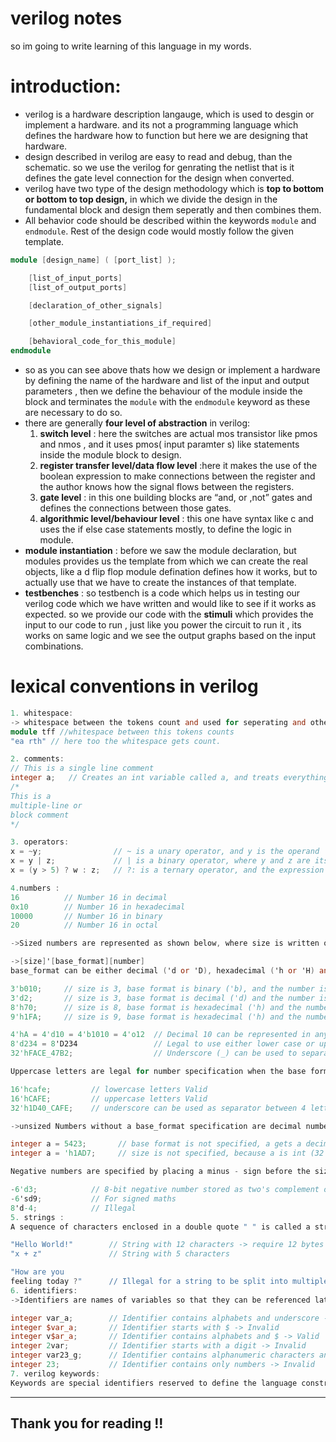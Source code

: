 # verilog notes

so im going to write learning of this language in my words.

# introduction:

- verilog is a hardware description langauge, which is used to desgin or implement a hardware. and its not a programming language which defines the hardware how to function but here we are designing that hardware.
- design described in verilog are easy to read and debug, than the schematic. so we use the verilog for genrating the netlist that is it defines the gate level connection for the design when converted.
- verilog have two type of the design methodology which is **top to bottom or bottom to top design,** in which we divide the design in the fundamental block and design them seperatly and then combines them.
- All behavior code should be described within the keywords `module` and `endmodule`. Rest of the design code would mostly follow the given template.

```verilog
module [design_name] ( [port_list] );

	[list_of_input_ports]
	[list_of_output_ports]

	[declaration_of_other_signals]

	[other_module_instantiations_if_required]

	[behavioral_code_for_this_module]
endmodule
```

- so as you can see above thats how we design or implement a hardware by defining the name of the hardware and list of the input and output parameters , then we define the behaviour of the module inside the block and terminates the `module` with the `endmodule` keyword as these are necessary to do so.
- there are generally **four level of abstraction** in verilog:
    1. **switch level** : here the switches are actual mos transistor like pmos and nmos , and it uses pmos( input paramter s) like statements inside the module block to design.
    2. **register transfer level/data flow level** :here it makes the use of the boolean expression to make connections between the register and the author knows how the signal flows between the registers.
    3. **gate level** : in this one building blocks are “and, or ,not” gates and defines the connections between those gates.
    4. **algorithmic level/behaviour level** : this one have syntax like c and uses the if else case statements mostly, to define the logic in module.
- **module instantiation** : before we saw the module declaration, but modules provides us the template from which we can create the real objects, like a d flip flop module defination defines how it works, but to actually use that we have to create the instances of that template.
- **testbenches** : so testbench is a code which helps us in testing our verilog code which we have written and would like to see if it works as expected. so we provide our code with the **stimuli**  which provides the input to our code to run , just like you power the circuit to run it , its works on same logic and we see the output graphs based on the input combinations.

# lexical conventions in verilog

```verilog
1. whitespace:
-> whitespace between the tokens count and used for seperating and otherwise ignored, they are count when used in strings.
module tff //whitespace between this tokens counts
"ea rth" // here too the whitespace gets count.

2. comments:
// This is a single line comment
integer a;   // Creates an int variable called a, and treats everything to the right of // as a comment
/*
This is a
multiple-line or
block comment
*/

3. operators:
x = ~y;                // ~ is a unary operator, and y is the operand
x = y | z;             // | is a binary operator, where y and z are its operands
x = (y > 5) ? w : z;   // ?: is a ternary operator, and the expression (y>5), w and z are its operands

4.numbers :
16          // Number 16 in decimal
0x10        // Number 16 in hexadecimal
10000       // Number 16 in binary
20          // Number 16 in octal

->Sized numbers are represented as shown below, where size is written only in decimal to specify the number of bits in the number.

->[size]'[base_format][number]
base_format can be either decimal ('d or 'D), hexadecimal ('h or 'H) and octal ('o or 'O) and specifies what base the number part represents.

3'b010;     // size is 3, base format is binary ('b), and the number is 010 (indicates value 2 in binary)
3'd2;       // size is 3, base format is decimal ('d) and the number is 2 (specified in decimals)
8'h70;      // size is 8, base format is hexadecimal ('h) and the number is 0x70 (in hex) to represent decimal 112
9'h1FA;     // size is 9, base format is hexadecimal ('h) and the number is 0x1FA (in hex) to represent decimal 506

4'hA = 4'd10 = 4'b1010 = 4'o12	// Decimal 10 can be represented in any of the four formats
8'd234 = 8'D234                 // Legal to use either lower case or upper case for base format
32'hFACE_47B2;                  // Underscore (_) can be used to separate 16 bit numbers for readability

Uppercase letters are legal for number specification when the base format is hexadecimal.

16'hcafe;         // lowercase letters Valid
16'hCAFE;         // uppercase letters Valid
32'h1D40_CAFE;    // underscore can be used as separator between 4 letters Valid

->unsized Numbers without a base_format specification are decimal numbers by default. Numbers without a size specification have a default number of bits depending on the type of simulator and machine.

integer a = 5423;       // base format is not specified, a gets a decimal value of 5423
integer a = 'h1AD7;     // size is not specified, because a is int (32 bits) value stored in a = 32'h0000_1AD7

Negative numbers are specified by placing a minus - sign before the size of a number. It is illegal to have a minus sign between base_format and number.

-6'd3;            // 8-bit negative number stored as two's complement of 3
-6'sd9;           // For signed maths
8'd-4;            // Illegal
5. strings :
A sequence of characters enclosed in a double quote " " is called a string. It cannot be split into multiple lines and every character in the string take 1-byte to be stored.

"Hello World!"        // String with 12 characters -> require 12 bytes
"x + z"               // String with 5 characters

"How are you
feeling today ?"      // Illegal for a string to be split into multiple lines
6. identifiers: 
->Identifiers are names of variables so that they can be referenced later on. They are made up of alphanumeric characters [a-z][A-Z][0-9], underscores _ or dollar sign $ and are case sensitive. They cannot start with a digit or a dollar sign.

integer var_a;        // Identifier contains alphabets and underscore -> Valid
integer $var_a;       // Identifier starts with $ -> Invalid
integer v$ar_a;       // Identifier contains alphabets and $ -> Valid
integer 2var;         // Identifier starts with a digit -> Invalid
integer var23_g;      // Identifier contains alphanumeric characters and underscore -> Valid
integer 23;           // Identifier contains only numbers -> Invalid
7. verilog keywords:
Keywords are special identifiers reserved to define the language constructs and are in lower case and cant be used as identifiers.

```
---
## Thank you for reading !!
